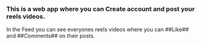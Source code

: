 ### This is a web app where you can Create account and post your reels videos.

In the Feed you can see everyones reels videos where you can ##Like## and ##Comments## on their posts.
